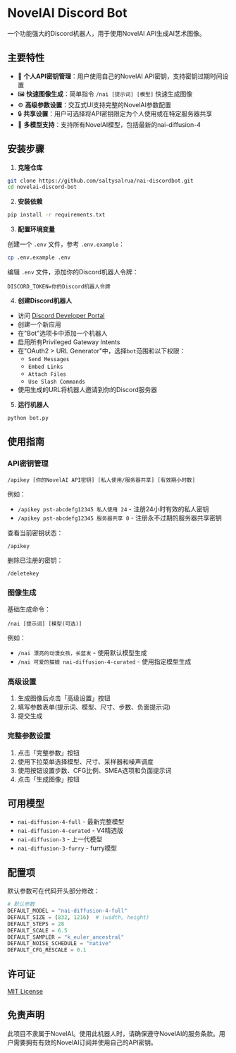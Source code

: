 # NovelAI Discord Bot

一个功能强大的Discord机器人，用于使用NovelAI API生成AI艺术图像。

## 主要特性

- 🔑 **个人API密钥管理**：用户使用自己的NovelAI API密钥，支持密钥过期时间设置
- 🖼️ **快速图像生成**：简单指令 `/nai [提示词] [模型]` 快速生成图像
- ⚙️ **高级参数设置**：交互式UI支持完整的NovelAI参数配置
- 🔒 **共享设置**：用户可选择将API密钥限定为个人使用或在特定服务器共享
- 🧩 **多模型支持**：支持所有NovelAI模型，包括最新的nai-diffusion-4

## 安装步骤

1. **克隆仓库**

```bash
git clone https://github.com/saltysalrua/nai-discordbot.git
cd novelai-discord-bot
```

2. **安装依赖**

```bash
pip install -r requirements.txt
```

3. **配置环境变量**

创建一个 `.env` 文件，参考 `.env.example`：

```bash
cp .env.example .env
```

编辑 `.env` 文件，添加你的Discord机器人令牌：

```
DISCORD_TOKEN=你的Discord机器人令牌
```

4. **创建Discord机器人**

- 访问 [Discord Developer Portal](https://discord.com/developers/applications)
- 创建一个新应用
- 在"Bot"选项卡中添加一个机器人
- 启用所有Privileged Gateway Intents
- 在"OAuth2 > URL Generator"中，选择`bot`范围和以下权限：
  - `Send Messages`
  - `Embed Links`
  - `Attach Files`
  - `Use Slash Commands`
- 使用生成的URL将机器人邀请到你的Discord服务器

5. **运行机器人**

```bash
python bot.py
```

## 使用指南

### API密钥管理

```
/apikey [你的NovelAI API密钥] [私人使用/服务器共享] [有效期小时数]
```

例如：
- `/apikey pst-abcdefg12345 私人使用 24` - 注册24小时有效的私人密钥
- `/apikey pst-abcdefg12345 服务器共享 0` - 注册永不过期的服务器共享密钥

查看当前密钥状态：
```
/apikey
```

删除已注册的密钥：
```
/deletekey
```

### 图像生成

基础生成命令：
```
/nai [提示词] [模型(可选)]
```

例如：
- `/nai 漂亮的动漫女孩，长蓝发` - 使用默认模型生成
- `/nai 可爱的猫娘 nai-diffusion-4-curated` - 使用指定模型生成

### 高级设置

1. 生成图像后点击「高级设置」按钮
2. 填写参数表单(提示词、模型、尺寸、步数、负面提示词)
3. 提交生成

### 完整参数设置

1. 点击「完整参数」按钮
2. 使用下拉菜单选择模型、尺寸、采样器和噪声调度
3. 使用按钮设置步数、CFG比例、SMEA选项和负面提示词
4. 点击「生成图像」按钮

## 可用模型

- `nai-diffusion-4-full` - 最新完整模型
- `nai-diffusion-4-curated` - V4精选版
- `nai-diffusion-3` - 上一代模型
- `nai-diffusion-3-furry` - furry模型

## 配置项

默认参数可在代码开头部分修改：

```python
# 默认参数
DEFAULT_MODEL = "nai-diffusion-4-full"
DEFAULT_SIZE = (832, 1216)  # (width, height)
DEFAULT_STEPS = 28
DEFAULT_SCALE = 6.5
DEFAULT_SAMPLER = "k_euler_ancestral"
DEFAULT_NOISE_SCHEDULE = "native"
DEFAULT_CFG_RESCALE = 0.1
```

## 许可证

[MIT License](LICENSE)

## 免责声明

此项目不隶属于NovelAI。使用此机器人时，请确保遵守NovelAI的服务条款。用户需要拥有有效的NovelAI订阅并使用自己的API密钥。
